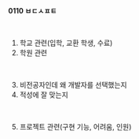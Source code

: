 **0110 ㅂㄷㅅㅍㅌ**

<br>

1. 학교 관련(입학, 교환 학생, 수료)
2. 학원 관련

<br>

3. 비전공자인데 왜 개발자를 선택했는지
4. 적성에 잘 맞는지

<br>

5. 프로젝트 관련(구현 기능, 어려움, 인원)
